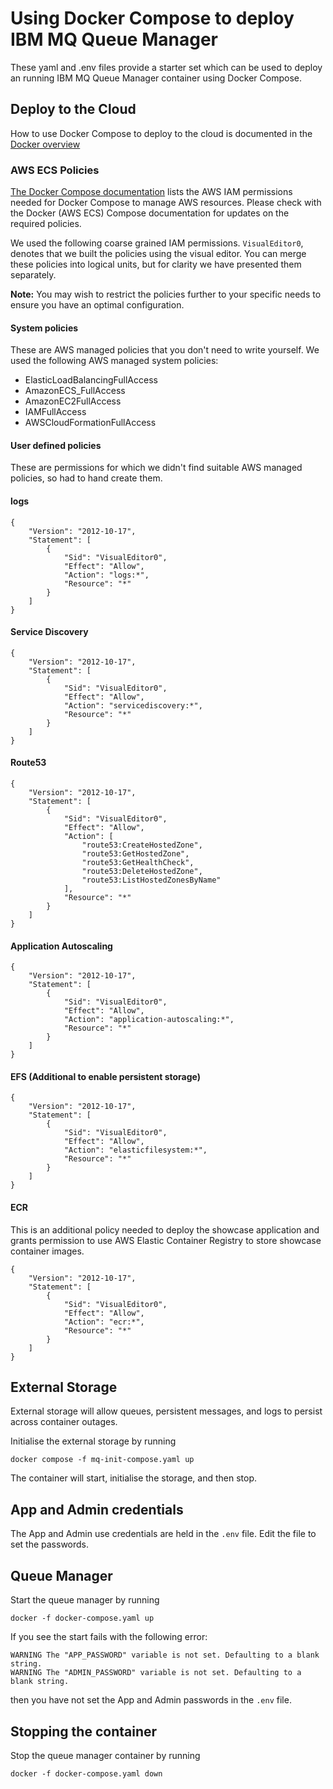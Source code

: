 # Using Docker Compose to deploy IBM MQ Queue Manager
These yaml and .env files provide a starter set which
can be used to deploy an running IBM MQ Queue Manager
container using Docker Compose.

## Deploy to the Cloud
How to use Docker Compose to deploy to the cloud is documented in
the [Docker overview](https://docs.docker.com/get-started/overview/)

### AWS ECS Policies
[The Docker Compose documentation](https://docs.docker.com/cloud/ecs-integration/)
lists the AWS IAM permissions needed for Docker Compose to manage AWS resources.
Please check with the Docker (AWS ECS) Compose documentation for updates on the required policies.

We used the following coarse grained IAM permissions. `VisualEditor0`, denotes that we built the policies using the visual editor. You can merge these policies into logical units, but for clarity we have presented them separately.

**Note:** You may wish to restrict the policies
further to your specific needs to ensure you have an optimal configuration.


#### System policies
These are AWS managed policies that you don't need to write yourself. We used the following
AWS managed system policies:
- ElasticLoadBalancingFullAccess
- AmazonECS_FullAccess
- AmazonEC2FullAccess
- IAMFullAccess
- AWSCloudFormationFullAccess


#### User defined policies
These are permissions for which we didn't find suitable AWS managed policies, so had to hand
create them. 
#### logs
```{javascript}
{
    "Version": "2012-10-17",
    "Statement": [
        {
            "Sid": "VisualEditor0",
            "Effect": "Allow",
            "Action": "logs:*",
            "Resource": "*"
        }
    ]
}
```

#### Service Discovery
```{javascript}
{
    "Version": "2012-10-17",
    "Statement": [
        {
            "Sid": "VisualEditor0",
            "Effect": "Allow",
            "Action": "servicediscovery:*",
            "Resource": "*"
        }
    ]
}
```

#### Route53
```{javascript}
{
    "Version": "2012-10-17",
    "Statement": [
        {
            "Sid": "VisualEditor0",
            "Effect": "Allow",
            "Action": [
                "route53:CreateHostedZone",
                "route53:GetHostedZone",
                "route53:GetHealthCheck",
                "route53:DeleteHostedZone",
                "route53:ListHostedZonesByName"
            ],
            "Resource": "*"
        }
    ]
}
```

#### Application Autoscaling
```{javascript}
{
    "Version": "2012-10-17",
    "Statement": [
        {
            "Sid": "VisualEditor0",
            "Effect": "Allow",
            "Action": "application-autoscaling:*",
            "Resource": "*"
        }
    ]
}
```

#### EFS (Additional to enable persistent storage)
```{javascript}
{
    "Version": "2012-10-17",
    "Statement": [
        {
            "Sid": "VisualEditor0",
            "Effect": "Allow",
            "Action": "elasticfilesystem:*",
            "Resource": "*"
        }
    ]
}
```

#### ECR 
This is an additional policy needed to deploy the showcase application and 
grants permission to use AWS Elastic Container Registry to store showcase container images.
```{javascript}
{
    "Version": "2012-10-17",
    "Statement": [
        {
            "Sid": "VisualEditor0",
            "Effect": "Allow",
            "Action": "ecr:*",
            "Resource": "*"
        }
    ]
}
```

## External Storage
External storage will allow queues, persistent messages,
and logs to persist across container outages.

Initialise the external storage by running

````
docker compose -f mq-init-compose.yaml up
````

The container will start, initialise the storage, and then stop.

## App and Admin credentials
The App and Admin use credentials are held in the `.env` file. Edit the file to set the passwords.

## Queue Manager
Start the queue manager by running

````
docker -f docker-compose.yaml up
````

If you see the start fails with the following error:

````
WARNING The "APP_PASSWORD" variable is not set. Defaulting to a blank string.
WARNING The "ADMIN_PASSWORD" variable is not set. Defaulting to a blank string.
````

then you have not set the App and Admin passwords in the `.env` file.

## Stopping the container
Stop the queue manager container by running

````
docker -f docker-compose.yaml down
````
